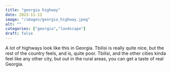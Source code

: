 ```yaml
---
title: "georgia highway"
date: 2023-11-12
image: "/images/georgia_highway.jpeg"
alt: ""
categories: ["georgia","landscape"]
draft: false
---
```


A lot of highways look like this in Georgia. Tbilisi is really quite nice, but the rest of the country feels, and is, quite poor. Tbilisi, and the other cities kinda feel like any other city, but out in the rural areas, you can get a taste of real Georgia.
